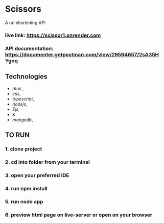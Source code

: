 #                                                   Scissors
A url shortening API

### live link: https://scissor1.onrender.com

### API documentation: https://documenter.getpostman.com/view/29594657/2sA35HYgnq

## Technologies
* _html_
,
* _css_,
* _typescript_,
* _nodejs_,
* _Ejs_,
* &
* _mongodb_,

## TO RUN
### 1. clone project 
### 2. cd into folder from your terminal
### 3. open your preferred IDE
### 4. run npm install
### 5. run node app
### 6. preview html page on live-server or open on your browser
